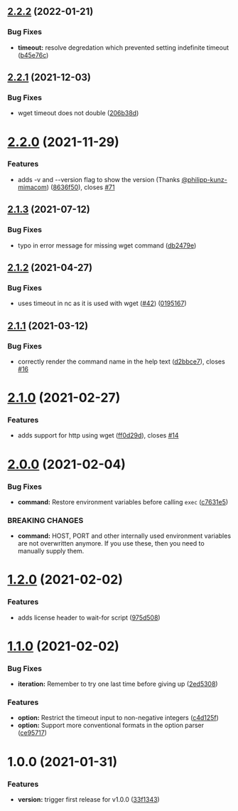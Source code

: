 ## [2.2.2](https://github.com/eficode/wait-for/compare/v2.2.1...v2.2.2) (2022-01-21)


### Bug Fixes

* **timeout:** resolve degredation which prevented setting indefinite timeout ([b45e76c](https://github.com/eficode/wait-for/commit/b45e76cba24166e52c7e1d71fb4c0f557c05de7d))

## [2.2.1](https://github.com/eficode/wait-for/compare/v2.2.0...v2.2.1) (2021-12-03)


### Bug Fixes

* wget timeout does not double ([206b38d](https://github.com/eficode/wait-for/commit/206b38d01ddf0fe76ea35efadc4ebdfb6c877895))

# [2.2.0](https://github.com/eficode/wait-for/compare/v2.1.3...v2.2.0) (2021-11-29)


### Features

* adds -v and --version flag to show the version (Thanks [@philipp-kunz-mimacom](https://github.com/philipp-kunz-mimacom)) ([8636f50](https://github.com/eficode/wait-for/commit/8636f50d4a83e3e1c44fafae7c3d63f2f3d8db49)), closes [#71](https://github.com/eficode/wait-for/issues/71)

## [2.1.3](https://github.com/eficode/wait-for/compare/v2.1.2...v2.1.3) (2021-07-12)


### Bug Fixes

* typo in error message for missing wget command ([db2479e](https://github.com/eficode/wait-for/commit/db2479e4411441e8edc9188d002ee73b3d3e8e4e))

## [2.1.2](https://github.com/eficode/wait-for/compare/v2.1.1...v2.1.2) (2021-04-27)


### Bug Fixes

* uses timeout in nc as it is used with wget ([#42](https://github.com/eficode/wait-for/issues/42)) ([0195167](https://github.com/eficode/wait-for/commit/019516781dcca428cb0ee372e008e251e333f1ac))

## [2.1.1](https://github.com/eficode/wait-for/compare/v2.1.0...v2.1.1) (2021-03-12)


### Bug Fixes

* correctly render the command name in the help text ([d2bbce7](https://github.com/eficode/wait-for/commit/d2bbce787871c67cdcfe1e614b90f96e1c3217f3)), closes [#16](https://github.com/eficode/wait-for/issues/16)

# [2.1.0](https://github.com/eficode/wait-for/compare/v2.0.0...v2.1.0) (2021-02-27)


### Features

* adds support for http using wget ([ff0d29d](https://github.com/eficode/wait-for/commit/ff0d29d11ecd99a8209c6dd3968fd14ab2878b5b)), closes [#14](https://github.com/eficode/wait-for/issues/14)

# [2.0.0](https://github.com/eficode/wait-for/compare/v1.2.0...v2.0.0) (2021-02-04)


### Bug Fixes

* **command:** Restore environment variables before calling `exec` ([c7631e5](https://github.com/eficode/wait-for/commit/c7631e52594858ff18d1ab563e111289f8f8b45e))


### BREAKING CHANGES

* **command:** HOST, PORT and other internally used environment variables are not overwritten anymore. If you use these, then you need to manually supply them.

# [1.2.0](https://github.com/eficode/wait-for/compare/v1.1.0...v1.2.0) (2021-02-02)


### Features

* adds license header to wait-for script ([975d508](https://github.com/eficode/wait-for/commit/975d508c4839631c839de553fdca3c72c3628714))

# [1.1.0](https://github.com/eficode/wait-for/compare/v1.0.0...v1.1.0) (2021-02-02)


### Bug Fixes

* **iteration:** Remember to try one last time before giving up ([2ed5308](https://github.com/eficode/wait-for/commit/2ed5308e39aa9fe462fde50dc491deedd8dbad75))


### Features

* **option:** Restrict the timeout input to non-negative integers ([c4d125f](https://github.com/eficode/wait-for/commit/c4d125f22d34dfa589509abd0103404a7ab2a222))
* **option:** Support more conventional formats in the option parser ([ce95717](https://github.com/eficode/wait-for/commit/ce95717bd98e65a447aa2f0de6ae64e52bbfbe65))

# 1.0.0 (2021-01-31)


### Features

* **version:** trigger first release for v1.0.0 ([33f1343](https://github.com/eficode/wait-for/commit/33f13430ff5780b87ca646058e2b9c2bfba8a8f6))
